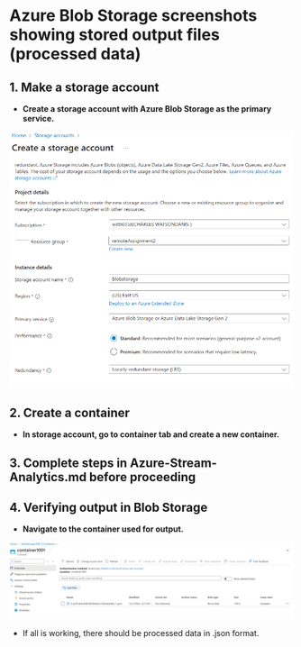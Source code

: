 # Azure Blob Storage screenshots showing stored output files (processed data)

## 1. Make a storage account

- **Create a storage account with Azure Blob Storage as the primary service.**

![storageAccount](./storageAccount.png)

## 2. Create a container

- **In storage account, go to container tab and create a new container.**

## 3. Complete steps in Azure-Stream-Analytics.md before proceeding

## 4. Verifying output in Blob Storage

- **Navigate to the container used for output.**

![ContainerJson](./ContainerJson.png)

- If all is working, there should be processed data in .json format.